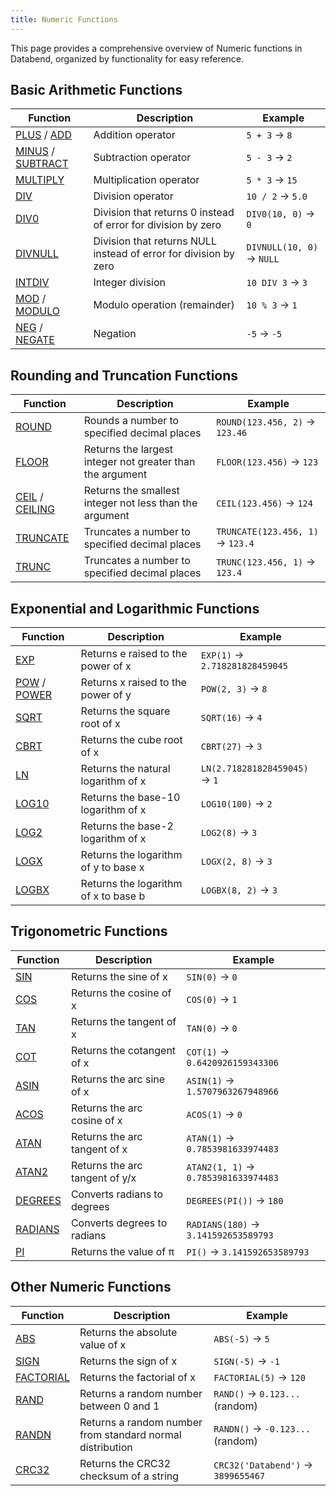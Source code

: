 ```yaml
---
title: Numeric Functions
---
```


This page provides a comprehensive overview of Numeric functions in Databend, organized by functionality for easy reference.

## Basic Arithmetic Functions

| Function | Description | Example |
|----------|-------------|---------|
| [PLUS](plus.md) / [ADD](add.md) | Addition operator | `5 + 3` → `8` |
| [MINUS](minus.md) / [SUBTRACT](subtract.md) | Subtraction operator | `5 - 3` → `2` |
| [MULTIPLY](multiply.md) | Multiplication operator | `5 * 3` → `15` |
| [DIV](div.md) | Division operator | `10 / 2` → `5.0` |
| [DIV0](div0.md) | Division that returns 0 instead of error for division by zero | `DIV0(10, 0)` → `0` |
| [DIVNULL](divnull.md) | Division that returns NULL instead of error for division by zero | `DIVNULL(10, 0)` → `NULL` |
| [INTDIV](intdiv.md) | Integer division | `10 DIV 3` → `3` |
| [MOD](mod.md) / [MODULO](modulo.md) | Modulo operation (remainder) | `10 % 3` → `1` |
| [NEG](neg.md) / [NEGATE](negate.md) | Negation | `-5` → `-5` |

## Rounding and Truncation Functions

| Function                                | Description                                               | Example                          |
|-----------------------------------------|-----------------------------------------------------------|----------------------------------|
| [ROUND](round.md)                       | Rounds a number to specified decimal places               | `ROUND(123.456, 2)` → `123.46`   |
| [FLOOR](floor.md)                       | Returns the largest integer not greater than the argument | `FLOOR(123.456)` → `123`         |
| [CEIL](ceil.md) / [CEILING](ceiling.md) | Returns the smallest integer not less than the argument   | `CEIL(123.456)` → `124`          |
| [TRUNCATE](truncate.md)                 | Truncates a number to specified decimal places            | `TRUNCATE(123.456, 1)` → `123.4` |
| [TRUNC](trunc.md)                       | Truncates a number to specified decimal places            | `TRUNC(123.456, 1)` → `123.4`    |

## Exponential and Logarithmic Functions

| Function | Description | Example |
|----------|-------------|---------|
| [EXP](exp.md) | Returns e raised to the power of x | `EXP(1)` → `2.718281828459045` |
| [POW](pow.md) / [POWER](power.md) | Returns x raised to the power of y | `POW(2, 3)` → `8` |
| [SQRT](sqrt.md) | Returns the square root of x | `SQRT(16)` → `4` |
| [CBRT](cbrt.md) | Returns the cube root of x | `CBRT(27)` → `3` |
| [LN](ln.md) | Returns the natural logarithm of x | `LN(2.718281828459045)` → `1` |
| [LOG10](log10.md) | Returns the base-10 logarithm of x | `LOG10(100)` → `2` |
| [LOG2](log2.md) | Returns the base-2 logarithm of x | `LOG2(8)` → `3` |
| [LOGX](logx.md) | Returns the logarithm of y to base x | `LOGX(2, 8)` → `3` |
| [LOGBX](logbx.md) | Returns the logarithm of x to base b | `LOGBX(8, 2)` → `3` |

## Trigonometric Functions

| Function | Description | Example |
|----------|-------------|---------|
| [SIN](sin.md) | Returns the sine of x | `SIN(0)` → `0` |
| [COS](cos.md) | Returns the cosine of x | `COS(0)` → `1` |
| [TAN](tan.md) | Returns the tangent of x | `TAN(0)` → `0` |
| [COT](cot.md) | Returns the cotangent of x | `COT(1)` → `0.6420926159343306` |
| [ASIN](asin.md) | Returns the arc sine of x | `ASIN(1)` → `1.5707963267948966` |
| [ACOS](acos.md) | Returns the arc cosine of x | `ACOS(1)` → `0` |
| [ATAN](atan.md) | Returns the arc tangent of x | `ATAN(1)` → `0.7853981633974483` |
| [ATAN2](atan2.md) | Returns the arc tangent of y/x | `ATAN2(1, 1)` → `0.7853981633974483` |
| [DEGREES](degrees.md) | Converts radians to degrees | `DEGREES(PI())` → `180` |
| [RADIANS](radians.md) | Converts degrees to radians | `RADIANS(180)` → `3.141592653589793` |
| [PI](pi.md) | Returns the value of π | `PI()` → `3.141592653589793` |

## Other Numeric Functions

| Function | Description | Example |
|----------|-------------|---------|
| [ABS](abs.md) | Returns the absolute value of x | `ABS(-5)` → `5` |
| [SIGN](sign.md) | Returns the sign of x | `SIGN(-5)` → `-1` |
| [FACTORIAL](factorial.md) | Returns the factorial of x | `FACTORIAL(5)` → `120` |
| [RAND](rand.md) | Returns a random number between 0 and 1 | `RAND()` → `0.123...` (random) |
| [RANDN](randn.md) | Returns a random number from standard normal distribution | `RANDN()` → `-0.123...` (random) |
| [CRC32](crc32.md) | Returns the CRC32 checksum of a string | `CRC32('Databend')` → `3899655467` |